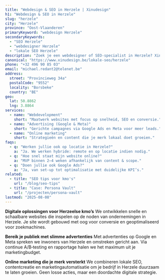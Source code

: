 ```yaml
---
title: "Webdesign & SEO in Herzele | Xinudesign"
h1: "Webdesign & SEO in Herzele"
slug: "herzele"
city: "Herzele"
province: "Oost-Vlaanderen"
primaryKeyword: "webdesign Herzele"
secondaryKeywords:
  - "SEO Herzele"
  - "webdesigner Herzele"
  - "lokale SEO Herzele"
description: "Zoek je een webdesigner of SEO‑specialist in Herzele? Xinudesign helpt kmo’s met snelle, vindbare websites, AI‑marketing en lokale SEO."
canonical: "https://www.xinudesign.be/lokale-seo/herzele"
phone: "+32 496 90 85 03"
email: "michael.redant2@telenet.be"
address:
  street: "Provincieweg 34a"
  postalCode: "9552"
  locality: "Borsbeke"
  country: "BE"
geo:
  lat: 50.8862
  lng: 3.8864
services:
  - name: "Webdevelopment"
    short: "Maatwerk websites met focus op snelheid, SEO en conversie."
  - name: "Advertising (Google & Meta)"
    short: "Gerichte campagnes via Google Ads en Meta voor meer leads."
  - name: "Online marketing"
    short: "Strategieën en content die je merk lokaal doet groeien."
faqs:
  - q: "Werken jullie ook op locatie in Herzele?"
    a: "Ja. We werken hybride: remote en op locatie indien nodig."
  - q: "Hoe snel staat mijn website online?"
    a: "MVP binnen 2–4 weken afhankelijk van content & scope."
  - q: "Doen jullie ook Google Ads?"
    a: "Ja, van set‑up tot optimalisatie met duidelijke KPI’s."
related:
  - title: "SEO tips voor kmo's"
    url: "/blog/seo-tips"
  - title: "Case: Persona Vault"
    url: "/projecten/persona-vault"
lastmod: "2025-08-08"
---
```


**Digitale oplossingen voor Herzeelse kmo’s**
We ontwikkelen snelle en schaalbare websites die inspelen op de noden van ondernemingen in Herzele. Je site wordt gebouwd met oog voor conversie en geoptimaliseerd voor zoekmachines.

**Bereik je publiek met slimme advertenties**
Met advertenties op Google en Meta spreken we inwoners van Herzele en omstreken gericht aan. Via continue A/B‑testing en rapportage halen we het maximum uit je marketingbudget.

**Online marketing die je merk versterkt**
We combineren lokale SEO, contentcreatie en marketingautomatisatie om je bedrijf in Herzele duurzaam te laten groeien. Geen losse acties, maar een doordachte digitale strategie.
